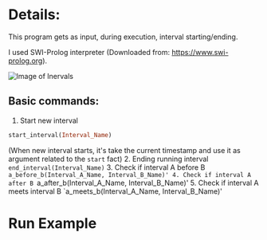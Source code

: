 # Details:
This program gets as input, during execution, interval starting/ending.

I used SWI-Prolog interpreter (Downloaded from: https://www.swi-prolog.org).

![Image of Inervals](https://www.researchgate.net/profile/Ioannis_Tsamardinos/publication/230561978/figure/fig2/AS:646067146223617@1531045819115/1-The-13-relations-between-intervals-in-Allens-algebra-Interval-A-is-always-either-at.png)
## Basic commands:
1. Start new interval 
```prolog
start_interval(Interval_Name)
```
(When new interval starts, it's take the current timestamp and use it as argument related to the `start` fact)
2. Ending running interval `end_interval(Interval_Name)`
3. Check if interval A before B `a_before_b(Interval_A_Name, Interval_B_Name)'
4. Check if interval A after B `a_after_b(Interval_A_Name, Interval_B_Name)'
5. Check if interval A meets interval B `a_meets_b(Interval_A_Name, Interval_B_Name)'



# Run Example

